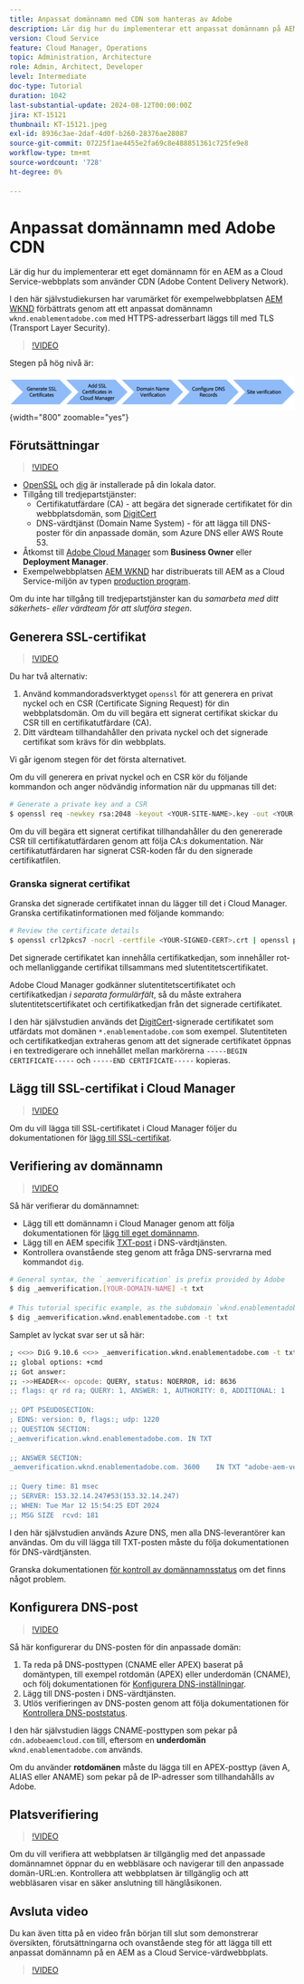 ```yaml
---
title: Anpassat domännamn med CDN som hanteras av Adobe
description: Lär dig hur du implementerar ett anpassat domännamn på AEM as a Cloud Service webbplats som använder ett CDN som hanteras med Adobe.
version: Cloud Service
feature: Cloud Manager, Operations
topic: Administration, Architecture
role: Admin, Architect, Developer
level: Intermediate
doc-type: Tutorial
duration: 1042
last-substantial-update: 2024-08-12T00:00:00Z
jira: KT-15121
thumbnail: KT-15121.jpeg
exl-id: 8936c3ae-2daf-4d0f-b260-28376ae28087
source-git-commit: 07225f1ae4455e2fa69c8e488851361c725fe9e8
workflow-type: tm+mt
source-wordcount: '728'
ht-degree: 0%

---
```


# Anpassat domännamn med Adobe CDN

Lär dig hur du implementerar ett eget domännamn för en AEM as a Cloud Service-webbplats som använder CDN (Adobe Content Delivery Network).

I den här självstudiekursen har varumärket för exempelwebbplatsen [AEM WKND](https://github.com/adobe/aem-guides-wknd) förbättrats genom att ett anpassat domännamn `wknd.enablementadobe.com` med HTTPS-adresserbart läggs till med TLS (Transport Layer Security).

>[!VIDEO](https://video.tv.adobe.com/v/3427903?quality=12&learn=on)

Stegen på hög nivå är:

![Anpassat domännamn med Adobe CDN](./assets/add-custom-domain-name-with-Adobe-CDN.png){width="800" zoomable="yes"}

## Förutsättningar

>[!VIDEO](https://video.tv.adobe.com/v/3427909?quality=12&learn=on)

- [OpenSSL](https://www.openssl.org/) och [dig](https://www.isc.org/blogs/dns-checker/) är installerade på din lokala dator.
- Tillgång till tredjepartstjänster:
   - Certifikatutfärdare (CA) - att begära det signerade certifikatet för din webbplatsdomän, som [DigitCert](https://www.digicert.com/)
   - DNS-värdtjänst (Domain Name System) - för att lägga till DNS-poster för din anpassade domän, som Azure DNS eller AWS Route 53.
- Åtkomst till [Adobe Cloud Manager](https://my.cloudmanager.adobe.com/) som **Business Owner** eller **Deployment Manager**.
- Exempelwebbplatsen [AEM WKND](https://github.com/adobe/aem-guides-wknd) har distribuerats till AEM as a Cloud Service-miljön av typen [production program](https://experienceleague.adobe.com/en/docs/experience-manager-cloud-service/content/implementing/using-cloud-manager/programs/introduction-production-programs).

Om du inte har tillgång till tredjepartstjänster kan du _samarbeta med ditt säkerhets- eller värdteam för att slutföra stegen_.

## Generera SSL-certifikat

>[!VIDEO](https://video.tv.adobe.com/v/3427908?quality=12&learn=on)

Du har två alternativ:

1. Använd kommandoradsverktyget `openssl` för att generera en privat nyckel och en CSR (Certificate Signing Request) för din webbplatsdomän. Om du vill begära ett signerat certifikat skickar du CSR till en certifikatutfärdare (CA).
1. Ditt värdteam tillhandahåller den privata nyckel och det signerade certifikat som krävs för din webbplats.

Vi går igenom stegen för det första alternativet.

Om du vill generera en privat nyckel och en CSR kör du följande kommandon och anger nödvändig information när du uppmanas till det:

```bash
# Generate a private key and a CSR
$ openssl req -newkey rsa:2048 -keyout <YOUR-SITE-NAME>.key -out <YOUR-SITE-NAME>.csr -nodes
```

Om du vill begära ett signerat certifikat tillhandahåller du den genererade CSR till certifikatutfärdaren genom att följa CA:s dokumentation. När certifikatutfärdaren har signerat CSR-koden får du den signerade certifikatfilen.

### Granska signerat certifikat

Granska det signerade certifikatet innan du lägger till det i Cloud Manager. Granska certifikatinformationen med följande kommando:

```bash
# Review the certificate details
$ openssl crl2pkcs7 -nocrl -certfile <YOUR-SIGNED-CERT>.crt | openssl pkcs7 -print_certs -noout
```

Det signerade certifikatet kan innehålla certifikatkedjan, som innehåller rot- och mellanliggande certifikat tillsammans med slutentitetscertifikatet.

Adobe Cloud Manager godkänner slutentitetscertifikatet och certifikatkedjan _i separata formulärfält_, så du måste extrahera slutentitetscertifikatet och certifikatkedjan från det signerade certifikatet.

I den här självstudien används det [DigitCert](https://www.digicert.com/)-signerade certifikatet som utfärdats mot domänen `*.enablementadobe.com` som exempel. Slutentiteten och certifikatkedjan extraheras genom att det signerade certifikatet öppnas i en textredigerare och innehållet mellan markörerna `-----BEGIN CERTIFICATE-----` och `-----END CERTIFICATE-----` kopieras.

## Lägg till SSL-certifikat i Cloud Manager

>[!VIDEO](https://video.tv.adobe.com/v/3427906?quality=12&learn=on)

Om du vill lägga till SSL-certifikatet i Cloud Manager följer du dokumentationen för [lägg till SSL-certifikat](https://experienceleague.adobe.com/en/docs/experience-manager-cloud-service/content/implementing/using-cloud-manager/manage-ssl-certificates/add-ssl-certificate).

## Verifiering av domännamn

>[!VIDEO](https://video.tv.adobe.com/v/3427905?quality=12&learn=on)

Så här verifierar du domännamnet:

- Lägg till ett domännamn i Cloud Manager genom att följa dokumentationen för [lägg till eget domännamn](https://experienceleague.adobe.com/en/docs/experience-manager-cloud-service/content/implementing/using-cloud-manager/custom-domain-names/add-custom-domain-name).
- Lägg till en AEM specifik [TXT-post](https://experienceleague.adobe.com/en/docs/experience-manager-cloud-service/content/implementing/using-cloud-manager/custom-domain-names/add-text-record) i DNS-värdtjänsten.
- Kontrollera ovanstående steg genom att fråga DNS-servrarna med kommandot `dig`.

```bash
# General syntax, the `_aemverification` is prefix provided by Adobe
$ dig _aemverification.[YOUR-DOMAIN-NAME] -t txt

# This tutorial specific example, as the subdomain `wknd.enablementadobe.com` is used
$ dig _aemverification.wknd.enablementadobe.com -t txt
```

Samplet av lyckat svar ser ut så här:

```bash
; <<>> DiG 9.10.6 <<>> _aemverification.wknd.enablementadobe.com -t txt
;; global options: +cmd
;; Got answer:
;; ->>HEADER<<- opcode: QUERY, status: NOERROR, id: 8636
;; flags: qr rd ra; QUERY: 1, ANSWER: 1, AUTHORITY: 0, ADDITIONAL: 1

;; OPT PSEUDOSECTION:
; EDNS: version: 0, flags:; udp: 1220
;; QUESTION SECTION:
;_aemverification.wknd.enablementadobe.com. IN TXT

;; ANSWER SECTION:
_aemverification.wknd.enablementadobe.com. 3600    IN TXT "adobe-aem-verification=wknd.enablementadobe.com/105881/991000/bef0e843-9280-4385-9984-357ed9a4217b"

;; Query time: 81 msec
;; SERVER: 153.32.14.247#53(153.32.14.247)
;; WHEN: Tue Mar 12 15:54:25 EDT 2024
;; MSG SIZE  rcvd: 181
```

I den här självstudien används Azure DNS, men alla DNS-leverantörer kan användas. Om du vill lägga till TXT-posten måste du följa dokumentationen för DNS-värdtjänsten.

Granska dokumentationen [för kontroll av domännamnsstatus](https://experienceleague.adobe.com/en/docs/experience-manager-cloud-service/content/implementing/using-cloud-manager/custom-domain-names/check-domain-name-status) om det finns något problem.

## Konfigurera DNS-post

>[!VIDEO](https://video.tv.adobe.com/v/3427907?quality=12&learn=on)

Så här konfigurerar du DNS-posten för din anpassade domän:

1. Ta reda på DNS-posttypen (CNAME eller APEX) baserat på domäntypen, till exempel rotdomän (APEX) eller underdomän (CNAME), och följ dokumentationen för [Konfigurera DNS-inställningar](https://experienceleague.adobe.com/en/docs/experience-manager-cloud-service/content/implementing/using-cloud-manager/custom-domain-names/configure-dns-settings).
1. Lägg till DNS-posten i DNS-värdtjänsten.
1. Utlös verifieringen av DNS-posten genom att följa dokumentationen för [Kontrollera DNS-poststatus](https://experienceleague.adobe.com/en/docs/experience-manager-cloud-service/content/implementing/using-cloud-manager/custom-domain-names/check-dns-record-status).

I den här självstudien läggs CNAME-posttypen som pekar på `cdn.adobeaemcloud.com` till, eftersom en **underdomän** `wknd.enablementadobe.com` används.

Om du använder **rotdomänen** måste du lägga till en APEX-posttyp (även A, ALIAS eller ANAME) som pekar på de IP-adresser som tillhandahålls av Adobe.

## Platsverifiering

>[!VIDEO](https://video.tv.adobe.com/v/3427904?quality=12&learn=on)

Om du vill verifiera att webbplatsen är tillgänglig med det anpassade domännamnet öppnar du en webbläsare och navigerar till den anpassade domän-URL:en. Kontrollera att webbplatsen är tillgänglig och att webbläsaren visar en säker anslutning till hänglåsikonen.

## Avsluta video

Du kan även titta på en video från början till slut som demonstrerar översikten, förutsättningarna och ovanstående steg för att lägga till ett anpassat domännamn på en AEM as a Cloud Service-värdwebbplats.

>[!VIDEO](https://video.tv.adobe.com/v/3427817?quality=12&learn=on)
